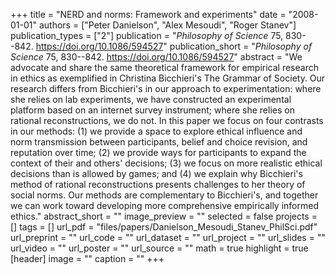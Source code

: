 +++
title = "NERD and norms: Framework and experiments"
date = "2008-01-01"
authors = ["Peter Danielson", "Alex Mesoudi", "Roger Stanev"]
publication_types = ["2"]
publication = "_Philosophy of Science_ 75, 830--842. https://doi.org/10.1086/594527"
publication_short = "_Philosophy of Science_ 75, 830--842. https://doi.org/10.1086/594527"
abstract = "We advocate and share the same theoretical framework for empirical research in ethics as exemplified in Christina Bicchieri's The Grammar of Society. Our research differs from Bicchieri's in our approach to experimentation: where she relies on lab experiments, we have constructed an experimental platform based on an internet survey instrument; where she relies on rational reconstructions, we do not. In this paper we focus on four contrasts in our methods: (1) we provide a space to explore ethical influence and norm transmission between participants, belief and choice revision, and reputation over time; (2) we provide ways for participants to expand the context of their and others' decisions; (3) we focus on more realistic ethical decisions than is allowed by games; and (4) we explain why Bicchieri's method of rational reconstructions presents challenges to her theory of social norms. Our methods are complementary to Bicchieri's, and together we can work toward developing more comprehensive empirically informed ethics."
abstract_short = ""
image_preview = ""
selected = false
projects = []
tags = []
url_pdf = "files/papers/Danielson_Mesoudi_Stanev_PhilSci.pdf"
url_preprint = ""
url_code = ""
url_dataset = ""
url_project = ""
url_slides = ""
url_video = ""
url_poster = ""
url_source = ""
math = true
highlight = true
[header]
image = ""
caption = ""
+++
